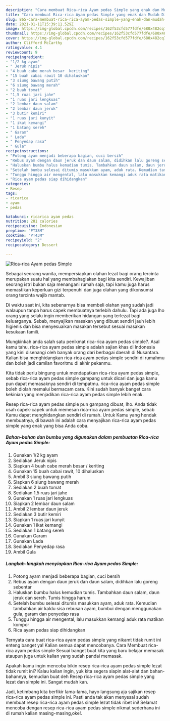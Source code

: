 ```yaml
---
description: "Cara membuat Rica-rica Ayam pedas Simple yang enak dan Mudah Dibuat"
title: "Cara membuat Rica-rica Ayam pedas Simple yang enak dan Mudah Dibuat"
slug: 865-cara-membuat-rica-rica-ayam-pedas-simple-yang-enak-dan-mudah-dibuat
date: 2021-01-11T15:39:11.529Z
image: https://img-global.cpcdn.com/recipes/162f53cfd577fdfe/680x482cq70/rica-rica-ayam-pedas-simple-foto-resep-utama.jpg
thumbnail: https://img-global.cpcdn.com/recipes/162f53cfd577fdfe/680x482cq70/rica-rica-ayam-pedas-simple-foto-resep-utama.jpg
cover: https://img-global.cpcdn.com/recipes/162f53cfd577fdfe/680x482cq70/rica-rica-ayam-pedas-simple-foto-resep-utama.jpg
author: Clifford McCarthy
ratingvalue: 4.1
reviewcount: 9
recipeingredient:
- "1/2 kg ayam"
- " Jeruk nipis"
- "4 buah cabe merah besar  keriting"
- "15 buah cabai rawit 10 dihaluskan"
- "3 siung bawang putih"
- "6 siung bawang merah"
- "2 buah tomat"
- "1,5 ruas jari jahe"
- "1 ruas jari lengkuas"
- "2 lembar daun salam"
- "2 lembar daun jeruk"
- "3 butir kemiri"
- "1 ruas jari kunyit"
- "1 ikat kemangi"
- "1 batang sereh"
- " Garam"
- " Lada"
- " Penyedap rasa"
- " Gula"
recipeinstructions:
- "Potong ayam menjadi beberapa bagian, cuci bersih"
- "Rebus ayam dengan daun jeruk dan daun salam, didihkan lalu goreng sebentar"
- "Haluskan bumbu halus kemudian tumis. Tambahkan daun salam, daun jeruk dan sereh. Tumis hingga harum"
- "Setelah bumbu selesai ditumis masukkan ayam, aduk rata. Kemudian tambahkan air kaldu sisa rebusan ayam, bumbui dengan menggunakan gula, garam dan penyedap rasa"
- "Tunggu hingga air mengental, lalu masukkan kemangi aduk rata matikan kompor"
- "Rica ayam pedas siap dihidangkan"
categories:
- Resep
tags:
- ricarica
- ayam
- pedas

katakunci: ricarica ayam pedas 
nutrition: 281 calories
recipecuisine: Indonesian
preptime: "PT38M"
cooktime: "PT43M"
recipeyield: "2"
recipecategory: Dessert

---
```



![Rica-rica Ayam pedas Simple](https://img-global.cpcdn.com/recipes/162f53cfd577fdfe/680x482cq70/rica-rica-ayam-pedas-simple-foto-resep-utama.jpg)

Sebagai seorang wanita, mempersiapkan olahan lezat bagi orang tercinta merupakan suatu hal yang membahagiakan bagi kita sendiri. Kewajiban seorang istri bukan saja menangani rumah saja, tapi kamu juga harus memastikan keperluan gizi terpenuhi dan juga olahan yang dikonsumsi orang tercinta wajib mantab.

Di waktu  saat ini, kita sebenarnya bisa membeli olahan yang sudah jadi walaupun tanpa harus capek membuatnya terlebih dahulu. Tapi ada juga lho orang yang selalu ingin memberikan hidangan yang terlezat bagi keluarganya. Sebab, menyajikan masakan yang dibuat sendiri jauh lebih higienis dan bisa menyesuaikan masakan tersebut sesuai masakan kesukaan famili. 



Mungkinkah anda salah satu penikmat rica-rica ayam pedas simple?. Asal kamu tahu, rica-rica ayam pedas simple adalah sajian khas di Indonesia yang kini disenangi oleh banyak orang dari berbagai daerah di Nusantara. Kalian bisa menghidangkan rica-rica ayam pedas simple sendiri di rumahmu dan boleh jadi camilan favoritmu di akhir pekanmu.

Kita tidak perlu bingung untuk mendapatkan rica-rica ayam pedas simple, sebab rica-rica ayam pedas simple gampang untuk dicari dan juga kamu pun dapat memasaknya sendiri di tempatmu. rica-rica ayam pedas simple boleh diolah memalui bermacam cara. Kini sudah banyak banget cara kekinian yang menjadikan rica-rica ayam pedas simple lebih enak.

Resep rica-rica ayam pedas simple pun gampang dibuat, lho. Anda tidak usah capek-capek untuk memesan rica-rica ayam pedas simple, sebab Kamu dapat menghidangkan sendiri di rumah. Untuk Kamu yang hendak membuatnya, di bawah ini adalah cara menyajikan rica-rica ayam pedas simple yang enak yang bisa Anda coba.

<!--inarticleads1-->

##### Bahan-bahan dan bumbu yang digunakan dalam pembuatan Rica-rica Ayam pedas Simple:

1. Gunakan 1/2 kg ayam
1. Sediakan  Jeruk nipis
1. Siapkan 4 buah cabe merah besar / keriting
1. Gunakan 15 buah cabai rawit, 10 dihaluskan
1. Ambil 3 siung bawang putih
1. Siapkan 6 siung bawang merah
1. Sediakan 2 buah tomat
1. Sediakan 1,5 ruas jari jahe
1. Gunakan 1 ruas jari lengkuas
1. Siapkan 2 lembar daun salam
1. Ambil 2 lembar daun jeruk
1. Sediakan 3 butir kemiri
1. Siapkan 1 ruas jari kunyit
1. Gunakan 1 ikat kemangi
1. Sediakan 1 batang sereh
1. Gunakan  Garam
1. Gunakan  Lada
1. Sediakan  Penyedap rasa
1. Ambil  Gula




<!--inarticleads2-->

##### Langkah-langkah menyiapkan Rica-rica Ayam pedas Simple:

1. Potong ayam menjadi beberapa bagian, cuci bersih
1. Rebus ayam dengan daun jeruk dan daun salam, didihkan lalu goreng sebentar
1. Haluskan bumbu halus kemudian tumis. Tambahkan daun salam, daun jeruk dan sereh. Tumis hingga harum
1. Setelah bumbu selesai ditumis masukkan ayam, aduk rata. Kemudian tambahkan air kaldu sisa rebusan ayam, bumbui dengan menggunakan gula, garam dan penyedap rasa
1. Tunggu hingga air mengental, lalu masukkan kemangi aduk rata matikan kompor
1. Rica ayam pedas siap dihidangkan




Ternyata cara buat rica-rica ayam pedas simple yang nikamt tidak rumit ini enteng banget ya! Kalian semua dapat mencobanya. Cara Membuat rica-rica ayam pedas simple Sesuai banget buat kita yang baru belajar memasak ataupun juga untuk kalian yang sudah pandai memasak.

Apakah kamu ingin mencoba bikin resep rica-rica ayam pedas simple lezat tidak rumit ini? Kalau kalian ingin, yuk kita segera siapin alat-alat dan bahan-bahannya, kemudian buat deh Resep rica-rica ayam pedas simple yang lezat dan simple ini. Sangat mudah kan. 

Jadi, ketimbang kita berfikir lama-lama, hayo langsung aja sajikan resep rica-rica ayam pedas simple ini. Pasti anda tak akan menyesal sudah membuat resep rica-rica ayam pedas simple lezat tidak ribet ini! Selamat mencoba dengan resep rica-rica ayam pedas simple nikmat sederhana ini di rumah kalian masing-masing,oke!.


